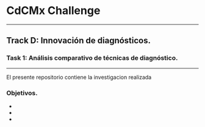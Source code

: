 # CdCMx Challenge
-------
## Track D: Innovación de diagnósticos.
### Task 1: Análisis comparativo de técnicas de diagnóstico.
-------
El presente repositorio contiene la investigacion realizada 

### Objetivos.
-
-
- 
